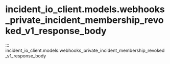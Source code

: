 # incident_io_client.models.webhooks_private_incident_membership_revoked_v1_response_body

::: incident_io_client.models.webhooks_private_incident_membership_revoked_v1_response_body
